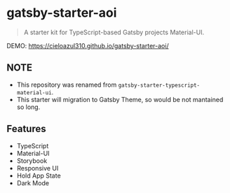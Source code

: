 # gatsby-starter-aoi

> A starter kit for TypeScript-based Gatsby projects Material-UI.

DEMO: https://cieloazul310.github.io/gatsby-starter-aoi/

## NOTE

- This repository was renamed from `gatsby-starter-typescript-material-ui`.
- This starter will migration to Gatsby Theme, so would be not mantained so long.

## Features

- TypeScript
- Material-UI
- Storybook
- Responsive UI
- Hold App State
- Dark Mode

<!--
The [default Gatsby starter](https://github.com/gatsbyjs/gatsby-starter-default) converted to [TypeScript](https://www.typescriptlang.org/).

For an overview of the project structure please refer to the [Gatsby documentation - Building with Components](https://www.gatsbyjs.org/docs/building-with-components/)

Install this starter (assuming Gatsby is installed) by running from your CLI:
```
gatsby new gatsby-starter-typescript https://github.com/haysclark/gatsby-starter-typescript
```

## Deploy

[![Deploy to Netlify](https://www.netlify.com/img/deploy/button.svg)](https://app.netlify.com/start/deploy?repository=https://github.com/haysclark/gatsby-starter-typescript)
-->
